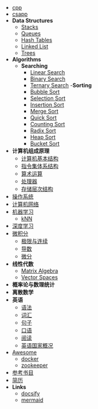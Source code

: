 - [cpp](cpp/index)
- [csapp](csapp/index)
- **Data Structures**
  - [Stacks](ds/stacks)
  - [Queues](ds/queues)
  - [Hash Tables](ds/hash)
  - [Linked List](ds/list)
  - [Trees](ds/trees)
- **Algorithms**
  - **Searching**
    - [Linear Search](algorithms/search/binary.md)
    - [Binary Search](algorithms/search/binary.md)
    - [Ternary Search](algorithms/search/binary.md)
  -**Sorting**
    - [Bubble Sort](algorithms/sort/bubble.md)
    - [Selection Sort](algorithms/sort/bubble.md)
    - [Insertion Sort](algorithms/sort/bubble.md)
    - [Merge Sort](algorithms/sort/bubble.md)
    - [Quick Sort](algorithms/sort/bubble.md)
    - [Counting Sort](algorithms/sort/bubble.md)
    - [Radix Sort](algorithms/sort/bubble.md)
    - [Heap Sort](algorithms/sort/bubble.md)
    - [Bucket Sort](algorithms/sort/bubble.md)
- **计算机组成原理**
  - [计算机基本结构](computer/index)
  - [指令集体系结构](computer/isa)
  - [算术运算](computer/)
  - [处理器](computer/cpu)
  - [存储层次结构](computer/)
- [操作系统](os/index)
- [计算机网络](network/index)
- [机器学习](ml)
  - [kNN](ml/knn)
- [深度学习](dl)
- [微积分](calculus/index)
  - [极限与连续](calculus/limit_continuity)
  - [导数](calculus/derivative)
  - [微分](calculus/differentiation)
- **线性代数**
  - [Matrix Algebra](linear/matrix)
  - [Vector Spaces](linear/vector)
- **概率论与数理统计**
- **离散数学**
- **英语**
  - [语法](en/grammar)
  - [词汇](en/vocabulary)
  - [句子](en/sentence)
  - [口语](en/colloquialism)
  - [阅读](en/reading)
  - [英语国家概况](en/english_speaking_country)
- [Awesome](awesome/awesome)
  - [docker](awesome/docker)
  - [zookeeper](awesome/zookeeper)
- [参考书目](books)
- [简历](profile)
- **Links**
  - [docsify](https://docsify.js.org)
  - [mermaid](https://mermaidjs.github.io)